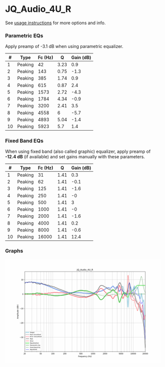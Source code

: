 # JQ_Audio_4U_R
See [usage instructions](https://github.com/jaakkopasanen/AutoEq#usage) for more options and info.

### Parametric EQs
Apply preamp of -3.1 dB when using parametric equalizer.

|   # | Type    |   Fc (Hz) |    Q |   Gain (dB) |
|-----|---------|-----------|------|-------------|
|   1 | Peaking |        42 | 3.23 |         0.9 |
|   2 | Peaking |       143 | 0.75 |        -1.3 |
|   3 | Peaking |       385 | 1.74 |         0.9 |
|   4 | Peaking |       615 | 0.87 |         2.4 |
|   5 | Peaking |      1573 | 2.72 |        -4.3 |
|   6 | Peaking |      1784 | 4.34 |        -0.9 |
|   7 | Peaking |      3200 | 2.41 |         3.5 |
|   8 | Peaking |      4558 | 6    |        -5.7 |
|   9 | Peaking |      4893 | 5.04 |        -1.4 |
|  10 | Peaking |      5923 | 5.7  |         1.4 |

### Fixed Band EQs
When using fixed band (also called graphic) equalizer, apply preamp of **-12.4 dB** (if available) and set gains manually with these parameters.

|   # | Type    |   Fc (Hz) |    Q |   Gain (dB) |
|-----|---------|-----------|------|-------------|
|   1 | Peaking |        31 | 1.41 |         0.3 |
|   2 | Peaking |        62 | 1.41 |        -0.1 |
|   3 | Peaking |       125 | 1.41 |        -1.6 |
|   4 | Peaking |       250 | 1.41 |        -0   |
|   5 | Peaking |       500 | 1.41 |         3   |
|   6 | Peaking |      1000 | 1.41 |        -0   |
|   7 | Peaking |      2000 | 1.41 |        -1.6 |
|   8 | Peaking |      4000 | 1.41 |         0.2 |
|   9 | Peaking |      8000 | 1.41 |        -0.6 |
|  10 | Peaking |     16000 | 1.41 |        12.4 |

### Graphs
![](./JQ_Audio_4U_R.png)
